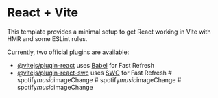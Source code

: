 # React + Vite

This template provides a minimal setup to get React working in Vite with HMR and some ESLint rules.

Currently, two official plugins are available:

- [@vitejs/plugin-react](https://github.com/vitejs/vite-plugin-react/blob/main/packages/plugin-react/README.md) uses [Babel](https://babeljs.io/) for Fast Refresh
- [@vitejs/plugin-react-swc](https://github.com/vitejs/vite-plugin-react-swc) uses [SWC](https://swc.rs/) for Fast Refresh
#   s p o t i f y _ m u s i c _ i m a g e C h a n g e  
 #   s p o t i f y _ m u s i c _ i m a g e C h a n g e  
 #   s p o t i f y _ m u s i c _ i m a g e C h a n g e  
 